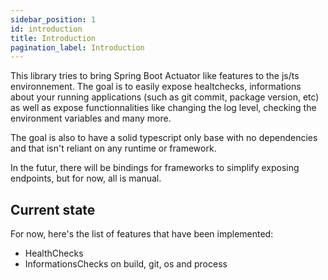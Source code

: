 ```yaml
---
sidebar_position: 1
id: introduction
title: Introduction
pagination_label: Introduction
---
```


This library tries to bring Spring Boot Actuator like features to the js/ts environnement.
The goal is to easily expose healtchecks, informations about your running applications (such as git commit, package version, etc) as well as expose functionnalities like changing the log level, checking the environment variables and many more.

The goal is also to have a solid typescript only base with no dependencies and that isn't reliant on any runtime or framework.

In the futur, there will be bindings for frameworks to simplify exposing endpoints, but for now, all is manual.

## Current state

For now, here's the list of features that have been implemented:

- HealthChecks
- InformationsChecks on build, git, os and process
